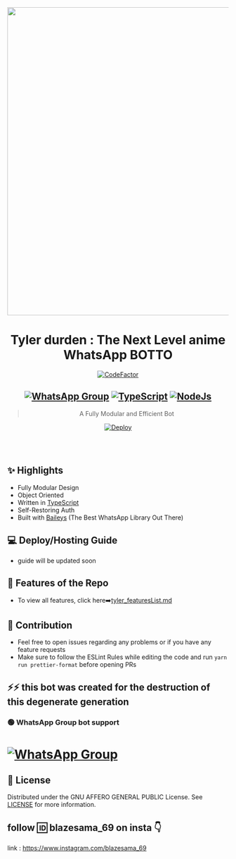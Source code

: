 <div align="center">
<img src="https://i.pinimg.com/originals/85/c0/75/85c075f3c2943e56da9d92ef389b0d2e.gif" width="700"></br></a>

# **Tyler durden : The Next Level anime WhatsApp BOTTO**

[![CodeFactor](https://www.codefactor.io/repository/github/prajjwaldatir/kaoi/badge)](https://www.codefactor.io/repository/github/prajjwaldatir/kaoi)

## [![WhatsApp Group](https://img.shields.io/badge/WhatsApp-25D366?style=for-the-badge&logo=whatsapp&logoColor=white)](https://chat.whatsapp.com/BpNKPx2m6FpHklshLUv73k) [![TypeScript](https://img.shields.io/badge/TypeScript-007ACC?style=for-the-badge&logo=typescript&logoColor=white)](https://www.typescriptlang.org/) [![NodeJs](https://img.shields.io/badge/Node.js-43853D?style=for-the-badge&logo=node.js&logoColor=white)](https://nodejs.org/en/)

> A Fully Modular and Efficient Bot <br>

[![Deploy](https://www.herokucdn.com/deploy/button.png)](https://heroku.com/deploy?template=https://github.com/Blazemaster69/tyler-sigma/blob/main)


</div><br/>
<br/>

## ✨ Highlights

-   Fully Modular Design
-   Object Oriented
-   Written in [TypeScript](https://www.typescriptlang.org/)
-   Self-Restoring Auth
-   Built with [Baileys](https://github.com/adiwajshing/baileys) (The Best
    WhatsApp Library Out There)

## 💻 Deploy/Hosting Guide

-  guide will be updated soon

## 🍥 Features of the Repo

-   To view all features, click
    here➡️[tyler_featuresList.md](https://github.com/Blazemaster69/tyler-sigma/blob/main/Features.md)

## 💪 Contribution

-   Feel free to open issues regarding any problems or if you have any feature requests
-   Make sure to follow the ESLint Rules while editing the code and run
    `yarn run prettier-format` before opening PRs

##  ⚡⚡ this bot was created for the destruction of this degenerate generation


### 🟢 WhatsApp Group bot support

# [![WhatsApp Group](https://img.shields.io/badge/WhatsApp-25D366?style=for-the-badge&logo=whatsapp&logoColor=white)](https://chat.whatsapp.com/BpNKPx2m6FpHklshLUv73k)

## 📄 License

Distributed under the GNU AFFERO GENERAL PUBLIC License. See [LICENSE](/LICENSE)
for more information.

## follow 🆔 blazesama_69 on insta 👇

  link : https://www.instagram.com/blazesama_69
